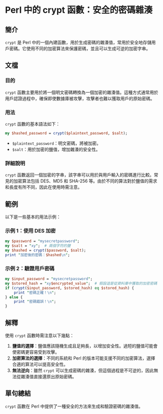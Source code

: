 <!--
Meta Description: # Perl 中的 crypt 函數：安全的密碼雜湊 ## 簡介 `crypt` 是 Perl 中的一個內建函數，用於生成密碼的雜湊值，常用於安全地存儲用戶密碼。它使用不同的加密算法來保護密碼，並且可以生成可逆的加密字串。 ## 文檔 ### 目的 `crypt` 函數主要用於將一個明文密碼轉換為一...
Meta Keywords: crypt, perl, salt, print, stored_hash
-->

# Perl 中的 crypt 函數：安全的密碼雜湊

## 簡介
`crypt` 是 Perl 中的一個內建函數，用於生成密碼的雜湊值，常用於安全地存儲用戶密碼。它使用不同的加密算法來保護密碼，並且可以生成可逆的加密字串。

## 文檔
### 目的
`crypt` 函數主要用於將一個明文密碼轉換為一個加密的雜湊值。這種方式通常用於用戶認證過程中，確保即使數據庫被攻擊，攻擊者也難以獲取用戶的原始密碼。

### 用法
`crypt` 函數的基本語法如下：
```perl
my $hashed_password = crypt($plaintext_password, $salt);
```
- `$plaintext_password`：明文密碼，將被加密。
- `$salt`：用於加密的鹽值，增加雜湊的安全性。

### 詳細說明
`crypt` 函數返回一個加密的字串，該字串可以用於與用戶輸入的密碼進行比較。常見的加密算法包括 DES、MD5 和 SHA-256 等。由於不同的算法對於鹽值的需求和長度有所不同，因此在使用時需注意。

## 範例
以下是一些基本的用法示例：

### 示例 1：使用 DES 加密
```perl
my $password = "mysecretpassword";
my $salt = "xy";  # 兩個字符的鹽
my $hashed = crypt($password, $salt);
print "加密後的密碼：$hashed\n";
```

### 示例 2：驗證用戶密碼
```perl
my $input_password = "mysecretpassword";
my $stored_hash = "xy$encrypted_value";  # 假設這是從資料庫中獲取的加密密碼
if (crypt($input_password, $stored_hash) eq $stored_hash) {
    print "密碼正確！\n";
} else {
    print "密碼錯誤！\n";
}
```

## 解釋
使用 `crypt` 函數時需注意以下幾點：
1. **鹽值的選擇**：鹽值應該隨機生成且足夠長，以增加安全性。過短的鹽值可能會使密碼更容易受到攻擊。
2. **加密算法的選擇**：不同的系統和 Perl 的版本可能支援不同的加密算法，選擇合適的算法可以提高安全性。
3. **無法逆向**：雖然 `crypt` 可以生成密碼的雜湊，但這個過程是不可逆的，因此無法從雜湊值直接還原出原始密碼。

## 單句總結
`crypt` 函數在 Perl 中提供了一種安全的方法來生成和驗證密碼的雜湊值。